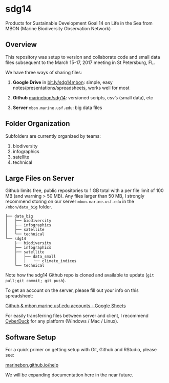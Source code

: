 # sdg14
Products for Sustainable Development Goal 14 on Life in the Sea from MBON (Marine Biodiversity Observation Network)

## Overview

This repository was setup to version and collaborate code and small data files subsequent to the March 15-17, 2017 meeting in St Petersburg, FL. 

We have three ways of sharing files:

1. **Google Drive** in [bit.ly/sdg14mbon](http://bit.ly/sdg14mbon): simple, easy notes/presentations/spreadsheets, works well for most

1. **Github** [marinebon/sdg14](http://github.com/marinebon/sdg14): versioned scripts, csv’s (small data), etc

1. **Server** `mbon.marine.usf.edu`: big data files

## Folder Organization

Subfolders are currently organized by teams:

1. biodiversity
1. infographics
1. satellite
1. technical

## Large Files on Server

Github limits free, public repositories to 1 GB total with a per file limit of 100 MB (and warning > 50 MB). Any files larger than 50 MB, I strongly recommend storing on our server `mbon.marine.usf.edu` in the `/mbon/data_big` folder. 

```
├── data_big
│   ├── biodiversity
│   ├── infographics
│   ├── satellite
│   └── technical
└── sdg14
    ├── biodiversity
    ├── infographics
    ├── satellite
    │   ├── data_small
    │   │   └── climate_indices
    └── technical
```

Note how the sdg14 Github repo is cloned and available to update (`git pull`; `git commit; git push`).

To get an account on the server, please fill out your info on this spreadsheet:

  [Github & mbon.marine.usf.edu accounts - Google Sheets](https://docs.google.com/spreadsheets/d/1KEH0dyjQemg_Tfik0dIIyQ30cqQ1eRcWTaMuZwUO49U/edit#gid=0)

For easily transferring files between server and client, I recommend [CyberDuck](https://cyberduck.io/?l=en) for any platform (Windows /  Mac / Linux).

## Software Setup

For a quick primer on getting setup with Git, Github and RStudio, please see:

  [marinebon.github.io/help](https://marinebon.github.io/help/setup.html)

We will be expanding documentation here in the near future.
